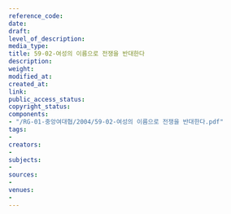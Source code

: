 ```yaml
---
reference_code: 
date: 
draft: 
level_of_description: 
media_type: 
title: 59-02-여성의 이름으로 전쟁을 반대한다
description: 
weight: 
modified_at: 
created_at: 
link: 
public_access_status: 
copyright_status: 
components:
- "/RG-01-중앙여대협/2004/59-02-여성의 이름으로 전쟁을 반대한다.pdf"
tags:
- 
creators:
- 
subjects:
- 
sources:
- 
venues:
- 
---
```

